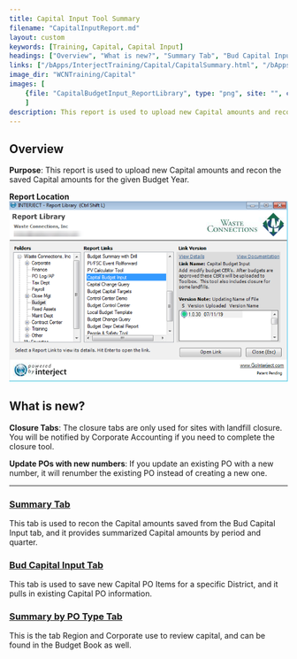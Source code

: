 ```yaml
---
title: Capital Input Tool Summary
filename: "CapitalInputReport.md"
layout: custom
keywords: [Training, Capital, Capital Input]
headings: ["Overview", "What is new?", "Summary Tab", "Bud Capital Input Tab", "Summary by PO Type Tab"]
links: ["/bApps/InterjectTraining/Capital/CapitalSummary.html", "/bApps/InterjectTraining/Capital/CapitalInput.html", "/bApps/InterjectTraining/Capital/CapitalSummaryPOType.html"]
image_dir: "WCNTraining/Capital"
images: [
	{file: "CapitalBudgetInput_ReportLibrary", type: "png", site: "", cat: "", sub: "", report: "", ribbon: "", config: ""}
	]
description: This report is used to upload new Capital amounts and recon the saved Capital amounts for the given Budget Year.
---
```


## Overview

**Purpose**:  This report is used to upload new Capital amounts and recon the saved Capital amounts for the given Budget Year.

**Report Location**<br>
![](/images/WCNTraining/Capital/CapitalBudgetInput_ReportLibrary.png)

## What is new?

**Closure Tabs**:
The closure tabs are only used for sites with landfill closure. You will be notified by Corporate Accounting if you need to complete the closure tool.

**Update POs with new numbers**:
If you update an existing PO with a new number, it will renumber the existing PO instead of creating a new one.

___
### [Summary Tab](/bApps/InterjectTraining/Capital/CapitalSummary.html)

This tab is used to recon the Capital amounts saved from the Bud Capital Input tab, and it provides summarized Capital amounts by period and quarter.

### [Bud Capital Input Tab](/bApps/InterjectTraining/Capital/CapitalInput.html)

This tab is used to save new Capital PO Items for a specific District, and it pulls in existing Capital PO information.

### [Summary by PO Type Tab](/bApps/InterjectTraining/Capital/CapitalSummaryPOType.html)

This is the tab Region and Corporate use to review capital, and can be found in the Budget Book as well.
